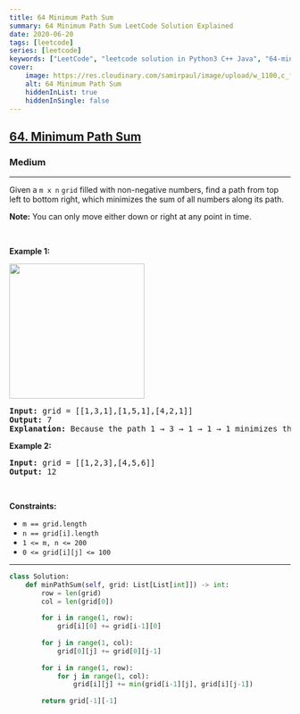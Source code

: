 ```yaml
---
title: 64 Minimum Path Sum
summary: 64 Minimum Path Sum LeetCode Solution Explained
date: 2020-06-20
tags: [leetcode]
series: [leetcode]
keywords: ["LeetCode", "leetcode solution in Python3 C++ Java", "64-minimum-path-sum LeetCode Solution Explained"]
cover:
    image: https://res.cloudinary.com/samirpaul/image/upload/w_1100,c_fit,co_rgb:FFFFFF,l_text:Arial_75_bold:64 Minimum Path Sum - Solution Explained/problem-solving.webp
    alt: 64 Minimum Path Sum
    hiddenInList: true
    hiddenInSingle: false
---
```



<h2><a href="https://leetcode.com/problems/minimum-path-sum/">64. Minimum Path Sum</a></h2><h3>Medium</h3><hr><div><p>Given a <code>m x n</code> <code>grid</code> filled with non-negative numbers, find a path from top left to bottom right, which minimizes the sum of all numbers along its path.</p>

<p><strong>Note:</strong> You can only move either down or right at any point in time.</p>

<p>&nbsp;</p>
<p><strong>Example 1:</strong></p>
<img alt="" src="https://assets.leetcode.com/uploads/2020/11/05/minpath.jpg" style="width: 242px; height: 242px;">
<pre><strong>Input:</strong> grid = [[1,3,1],[1,5,1],[4,2,1]]
<strong>Output:</strong> 7
<strong>Explanation:</strong> Because the path 1 → 3 → 1 → 1 → 1 minimizes the sum.
</pre>

<p><strong>Example 2:</strong></p>

<pre><strong>Input:</strong> grid = [[1,2,3],[4,5,6]]
<strong>Output:</strong> 12
</pre>

<p>&nbsp;</p>
<p><strong>Constraints:</strong></p>

<ul>
	<li><code>m == grid.length</code></li>
	<li><code>n == grid[i].length</code></li>
	<li><code>1 &lt;= m, n &lt;= 200</code></li>
	<li><code>0 &lt;= grid[i][j] &lt;= 100</code></li>
</ul>
</div>

---




```python
class Solution:
    def minPathSum(self, grid: List[List[int]]) -> int:
        row = len(grid)
        col = len(grid[0])
        
        for i in range(1, row):
            grid[i][0] += grid[i-1][0]
        
        for j in range(1, col):
            grid[0][j] += grid[0][j-1]
        
        for i in range(1, row):
            for j in range(1, col):
                grid[i][j] += min(grid[i-1][j], grid[i][j-1])
        
        return grid[-1][-1]
    
```
